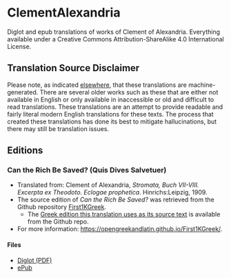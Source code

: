 # ClementAlexandria
Diglot and epub translations of works of Clement of Alexandria. Everything available under a Creative Commons Attribution-ShareAlike 4.0 International License.

## Translation Source Disclaimer

Please note, as indicated [elsewhere](https://github.com/AppianWayPress), that these translations are machine-generated. There are several older works such as these that are either not available in English or only available in inaccessible or old and difficult to read translations. These translations are an attempt to provide readable and fairly literal modern English translations for these texts. The process that created these translations has done its best to mitigate hallucinations, but there may still be translation issues.

## Editions

### Can the Rich Be Saved? (Quis Dives Salvetuer)

* Translated from: Clement of Alexandria, _Stromata, Buch VII-VIII. Excerpta ex Theodoto. Eclogae prophetica_. Hinrichs:Leipzig, 1909.
* The source edition of _Can the Rich Be Saved?_ was retrieved from the Github repository [First1KGreek](https://github.com/OpenGreekAndLatin/First1KGreek).
  * The [Greek edition this translation uses as its source text](https://github.com/OpenGreekAndLatin/First1KGreek/tree/master/data/tlg0555/tlg006/tlg0555.tlg006.1st1K-grc1.xml) is available from the Github repo.
* For more information: https://opengreekandlatin.github.io/First1KGreek/. 

#### Files

* [Diglot (PDF)](diglot/diglot-QuisDives.pdf)
* [ePub](epub/epub-QuisDives.epub)
